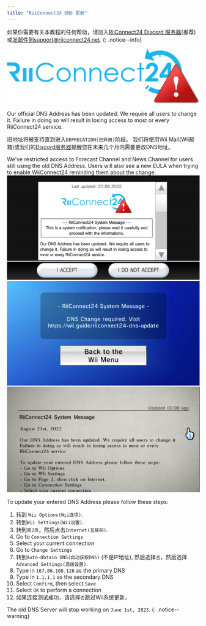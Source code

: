 ```yaml
---
title: "RiiConnect24 DNS 更新"
---
```


如果你需要有关本教程的任何帮助，请加入[RiiConnect24 Discord 服务器](https://discord.gg/rc24)(推荐)或[发邮件到support@riiconnect24.net](mailto:support@riiconnect24.net).
{: .notice--info}

![RiiConnect24 Logo](/images/logo_blue_warning.png)

Our official DNS Address has been updated. We require all users to change it. Failure in doing so will result in losing access to most or every RiiConnect24 service.

旧地址将被支持直到进入`DEPRECATION(已弃用)`阶段。 我们将使用Wii Mail(Wii邮箱)或我们的[Discord服务器](https://discord.gg/rc24)提醒您在未来几个月内需要更改DNS地址。

We've restricted access to Forecast Channel and News Channel for users still using the old DNS Address. Users will also see a new EULA when trying to enable WiiConnect24 reminding them about the change. ![The notification on the EULA confirmation screen.](/images/eula_change_dns_notification.png) ![The notification on the Forecast Channel](/images/forecast_change_dns_notification.png) ![The notification on the News Channel](/images/news_channel_change_dns_notification.png)

To update your entered DNS Address please follow these steps:

1. 转到 `Wii Options(Wii选项)`.
2. 转到`Wii Settings(Wii设置)`.
3. 转到`第2页`，然后点击`Internet(互联网)`.
4. Go to `Connection Settings`
5. Select your current connection
6. Go to `Change Settings`
7. 转到`Auto-Obtain DNS(自动获取DNS)` (不是IP地址), 然后选择`否`，然后选择`Advanced Settings(高级设置)`.
8. Type in `167.86.108.126` as the primary DNS
9. Type in `1.1.1.1` as the secondary DNS
10. Select `Confirm`, then select `Save`
11. Select `OK` to perform a connection
12. 如果连接测试成功，请选择`否`跳过Wii系统更新。

The old DNS Server will stop working on `June 1st, 2023`.
{: .notice--warning}